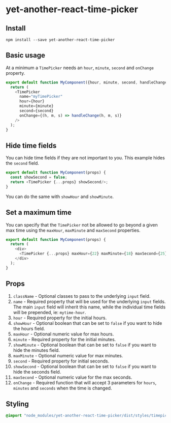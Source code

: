 # yet-another-react-time-picker

## Install

```
npm install --save yet-another-react-time-picker
```

## Basic usage

At a minimum a `TimePicker` needs an `hour`, `minute`, `second` and `onChange` property.

```javascript
export default function MyComponent({hour, minute, second, handleChange}) {
  return (
    <TimePicker
      name="myTimePicker"
      hour={hour}
      minute={minute}
      second={second}
      onChange={(h, m, s) => handleChange(h, m, s)}
    />
  );
}
```

## Hide time fields

You can hide time fields if they are not important to you.  This example hides the `second` field.

```javascript
export default function MyComponent(props) {
  const showSecond = false;
  return <TimePicker {...props} showSecond/>;
}
```

You can do the same with `showHour` and `showMinute`.

## Set a maximum time

You can specify that the `TimePicker` not be allowed to go beyond a given max time using the `maxHour`, `maxMinute` and `maxSecond` properties.

```javascript
export default function MyComponent(props) {
  return (
    <div>
      <TimePicker {...props} maxHour={22} maxMinute={18} maxSecond={25}/>
    </div>
  );
}
```

## Props

1. `className` - Optional classes to pass to the underlying `input` field.
2. `name` - Required property that will be used for the underlying `input` fields.  The main `input` field will inherit this name, while the individual time fields will be prepended, ie: `mytime-hour`.
3. `hour` - Required property for the initial hours.
4. `showHour` - Optional boolean that can be set to `false` if you want to hide the hours field.
5. `maxHour` - Optional numeric value for max hours.
6. `minute` - Required property for the initial minutes.
7. `showMinute` - Optional boolean that can be set to `false` if you want to hide the minutes field.
8. `maxMinute` - Optional numeric value for max minutes.
9. `second` - Required property for initial seconds.
10. `showSecond` - Optional boolean that can be set to `false` if you want to hide the seconds field.
11. `maxSecond` - Optional numeric value for the max seconds.
12. `onChange` - Required function that will accept 3 parameters for `hours`, `minutes` and `seconds` when the time is changed.

## Styling

```css
@import "node_modules/yet-another-react-time-picker/dist/styles/timepicker.min.css"
```